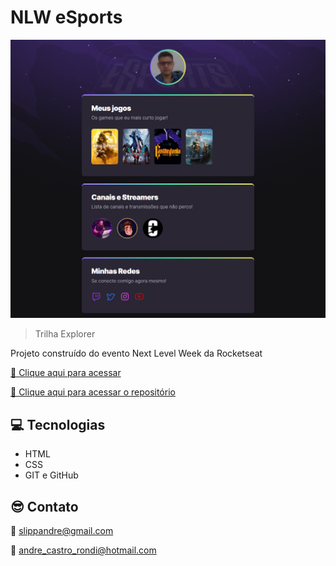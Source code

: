 # NLW eSports

![preview](./assets/preview.png)

> Trilha Explorer

Projeto construído do evento Next Level Week da Rocketseat 

[📎 Clique aqui para acessar](https://andrerondi.github.io/fundamentos/nlw-esports-explorer/)

[📎 Clique aqui para acessar o repositório](https://github.com/andrerondi/fundamentos/tree/main/nlw-esports-explorer)



## 💻 Tecnologias
- HTML
- CSS
- GIT e GitHub



## 😎 Contato

📧 slippandre@gmail.com

📧 andre_castro_rondi@hotmail.com
